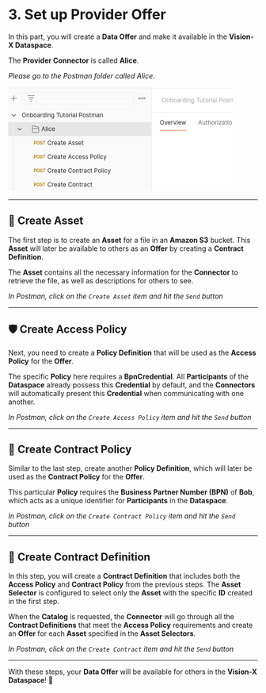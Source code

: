 # 3. Set up Provider Offer

In this part, you will create a **Data Offer** and make it available in the **Vision-X Dataspace**.

The **Provider Connector** is called **Alice**.

*Please go to the Postman folder called Alice.*

![alice.png](/img/alice.png)

---

## 📄 Create Asset

The first step is to create an **Asset** for a file in an **Amazon S3** bucket. This **Asset** will later be available to others as an **Offer** by creating a **Contract Definition**.

The **Asset** contains all the necessary information for the **Connector** to retrieve the file, as well as descriptions for others to see.

*In Postman, click on the `Create Asset` item and hit the `Send` button*

---

## 🛡️ Create Access Policy

Next, you need to create a **Policy Definition** that will be used as the **Access Policy** for the **Offer**.

The specific **Policy** here requires a **BpnCredential**. All **Participants** of the **Dataspace** already possess this **Credential** by default, and the **Connectors** will automatically present this **Credential** when communicating with one another.

*In Postman, click on the `Create Access Policy` item and hit the `Send` button*

---

## 📜 Create Contract Policy

Similar to the last step, create another **Policy Definition**, which will later be used as the **Contract Policy** for the **Offer**.

This particular **Policy** requires the **Business Partner Number (BPN)** of **Bob**, which acts as a unique identifier for **Participants** in the **Dataspace**.

*In Postman, click on the `Create Contract Policy` item and hit the `Send` button*

---

## 🤝 Create Contract Definition

In this step, you will create a **Contract Definition** that includes both the **Access Policy** and **Contract Policy** from the previous steps. The **Asset Selector** is configured to select only the **Asset** with the specific **ID** created in the first step.

When the **Catalog** is requested, the **Connector** will go through all the **Contract Definitions** that meet the **Access Policy** requirements and create an **Offer** for each **Asset** specified in the **Asset Selectors**.

*In Postman, click on the `Create Contract` item and hit the `Send` button*

---

With these steps, your **Data Offer** will be available for others in the **Vision-X Dataspace**! 🎉
